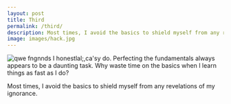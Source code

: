 ```yaml
---
layout: post
title: Third
permalink: /third/
description: Most times, I avoid the basics to shield myself from any revelations of my ignorance. Tube vides you’ve watched click here to discover your Ads Persona
image: images/hack.jpg
---
```

![qwe]({{site.url}}/images/hack.jpg)
fngnnds
I honestlal;,ca'sy do. Perfecting the fundamentals always appears to be a daunting task. Why waste time on the basics when I learn things as fast as I do?

Most times, I avoid the basics to shield myself from any revelations of my ignorance.
